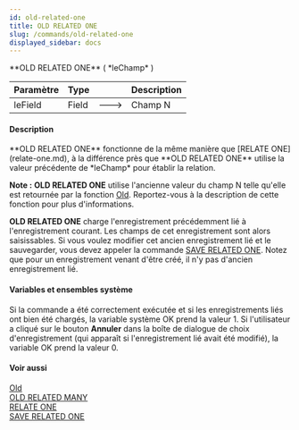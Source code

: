 ```yaml
---
id: old-related-one
title: OLD RELATED ONE
slug: /commands/old-related-one
displayed_sidebar: docs
---
```


<!--REF #_command_.OLD RELATED ONE.Syntax-->**OLD RELATED ONE** ( *leChamp* )<!-- END REF-->
<!--REF #_command_.OLD RELATED ONE.Params-->
| Paramètre | Type |  | Description |
| --- | --- | --- | --- |
| leField | Field | &#x1F852; | Champ N |

<!-- END REF-->

#### Description 

<!--REF #_command_.OLD RELATED ONE.Summary-->**OLD RELATED ONE** fonctionne de la même manière que [RELATE ONE](relate-one.md), à la différence près que **OLD RELATED ONE** utilise la valeur précédente de *leChamp* pour établir la relation.<!-- END REF--> 

**Note :** **OLD RELATED ONE** utilise l'ancienne valeur du champ N telle qu'elle est retournée par la fonction [Old](old.md). Reportez-vous à la description de cette fonction pour plus d'informations. 

**OLD RELATED ONE** charge l'enregistrement précédemment lié à l'enregistrement courant. Les champs de cet enregistrement sont alors saisissables. Si vous voulez modifier cet ancien enregistrement lié et le sauvegarder, vous devez appeler la commande [SAVE RELATED ONE](save-related-one.md). Notez que pour un enregistrement venant d'être créé, il n'y pas d'ancien enregistrement lié. 

#### Variables et ensembles système 

Si la commande a été correctement exécutée et si les enregistrements liés ont bien été chargés, la variable système OK prend la valeur 1\. Si l'utilisateur a cliqué sur le bouton **Annuler** dans la boîte de dialogue de choix d'enregistrement (qui apparaît si l'enregistrement lié avait été modifié), la variable OK prend la valeur 0\. 

#### Voir aussi 

[Old](old.md)  
[OLD RELATED MANY](old-related-many.md)  
[RELATE ONE](relate-one.md)  
[SAVE RELATED ONE](save-related-one.md)  